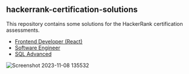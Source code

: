 ## hackerrank-certification-solutions

This repository contains some solutions for the HackerRank certification assessments.

- [Frontend Developer (React)](https://github.com/Pluto0104/hackerrank-role-certification-solutions-using-javascript/tree/main/frontend_developer_react_certification)
- [Software Engineer](https://github.com/Pluto0104/hackerrank-role-certification-solutions-using-javascript/tree/main/software_engineer_certification)
- [SQL Advanced](https://github.com/Pluto0104/hackerrank-role-certification-solutions-using-javascript/tree/main/sql_advanced_certification)


![Screenshot 2023-11-08 135532](https://github.com/Pluto0104/hackerrank-certification-solutions/assets/136573674/ab589de4-4dfd-4f4e-8954-6da34b4e706a)
